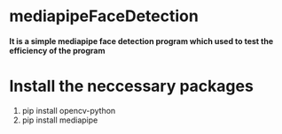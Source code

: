 # mediapipeFaceDetection
#### It is a simple mediapipe face detection program which used to test the efficiency of the program
# Install the neccessary packages
1. pip install opencv-python
2. pip install mediapipe

